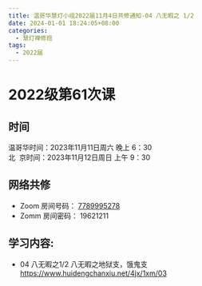 ```yaml
---
title: 温哥华慧灯小组2022届11月4日共修通知-04 八无暇之 1/2
date: 2024-01-01 18:24:05+08:00
categories:
  - 慧灯禅修班
tags:
  - 2022届
---
```

# 2022级第61次课

## 时间

温哥华时间：2023年11月11日周六 晚上 6：30  
北  京时间：2023年11月12日周日 上午 9：30

## 网络共修

- Zoom 房间号码： [7789995278](https://us02web.zoom.us/j/7789995278?pwd=VjZmbWJFY2k2K0E5RVB2cTNIQmhqUT09)
- Zomm 房间密码： 19621211

## 学习内容:

- 04 八无暇之1/2 八无暇之地狱支，饿鬼支 <https://www.huidengchanxiu.net/4jx/1xm/03>